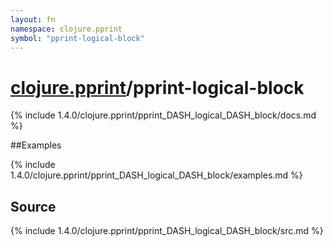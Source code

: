 ```yaml
---
layout: fn
namespace: clojure.pprint
symbol: "pprint-logical-block"
---
```


# [clojure.pprint](../)/pprint-logical-block

{% include 1.4.0/clojure.pprint/pprint_DASH_logical_DASH_block/docs.md %}

##Examples

{% include 1.4.0/clojure.pprint/pprint_DASH_logical_DASH_block/examples.md %}
## Source
{% include 1.4.0/clojure.pprint/pprint_DASH_logical_DASH_block/src.md %}

